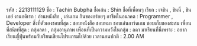 รหัส : 2213111129
ชื่อ : Tachin Bubpha
ชื่อเล่น : Shin
ชื่อที่เพื่อนๆ เรียก : เจชิน ,  ชินนี่ , ชินเอย์
งานอดิเรก : อ่านหนังสือ , เล่นเกม กินของอร่อยๆ 
อาชีพในอนาคต : Programmer , Developer 
สิ่งที่ตัวเองชอบที่สุด :  ชอบหนังสือ ชอบหมา ชอบเล่นการ์ดเกม ชอบเก็บของสะสม 
เพื่อนที่สนิทที่สุด : กลุ่มลดา , กลุ่มอานุภาพ
เพื่อนที่เป็นความหวังในกลุ่ม : ลดา
มาเรียนที่นี่เพราะ : อยากเรียนญี่ปุ่นพร้อมกับเรียนเขียนโปรแกรมไปด้วย
เวลานอนปกติ : 2.00 AM